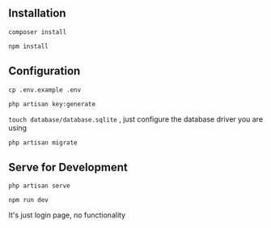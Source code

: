 
## Installation

`composer install`  

`npm install`  

## Configuration
`cp .env.example .env`  

`php artisan key:generate`

`touch database/database.sqlite` , just configure the database driver you are using  

`php artisan migrate`

## Serve for Development
`php artisan serve`  

`npm run dev`  


It's just login page, no functionality

